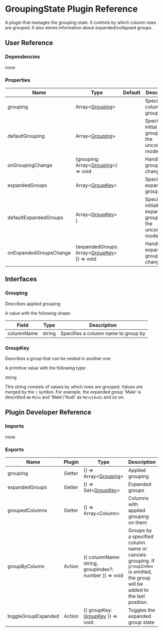 # GroupingState Plugin Reference

A plugin that manages the grouping state. It controls by which column rows are grouped. It also stores information about expanded/collapsed groups.

## User Reference

### Dependencies

none

### Properties

Name | Type | Default | Description
-----|------|---------|------------
grouping | Array&lt;[Grouping](#grouping)&gt; | | Specifies columns to group by
defaultGrouping | Array&lt;[Grouping](#grouping)&gt; | | Specifies initial grouping for the uncontrolled mode
onGroupingChange | (grouping: Array&lt;[Grouping](#grouping)&gt;) => void | | Handles grouping changes
expandedGroups | Array&lt;[GroupKey](#group-key)&gt; | | Specifies expanded groups
defaultExpandedGroups | Array&lt;[GroupKey](#group-key)&gt; } | | Specifies initially expanded groups for the uncontrolled mode
onExpandedGroupsChange | (expandedGroups: Array&lt;[GroupKey](#group-key)&gt; }) => void | | Handles expanded group changes

## Interfaces

### Grouping

Describes applied grouping

A value with the following shape:

Field | Type | Description
------|------|------------
columnName | string | Specifies a column name to group by

### <a name="group-key"></a>GroupKey

Describes a group that can be nested in another one

A primitive value with the following type:

string

This string consists of values by which rows are grouped. Values are merged by the `|` symbol. For example, the expanded group 'Male' is described as `Male` and 'Male'/'Audi' as `Male|Audi` and so on.

## Plugin Developer Reference

### Imports

none

### Exports

Name | Plugin | Type | Description
-----|--------|------|------------
grouping | Getter | () => Array&lt;[Grouping](#grouping)&gt; | Applied grouping
expandedGroups | Getter | () => Set&lt;[GroupKey](#group-key)&gt; | Expanded groups
groupedColumns | Getter | () => Array&lt;Column&gt; | Columns with applied grouping on them
groupByColumn | Action | ({ columnName: string, groupIndex?: number }) => void | Groups by a specified column name or cancels grouping. If `groupIndex` is omitted, the group will be added to the last position.
toggleGroupExpanded | Action | ({ groupKey: [GroupKey](#group-key) }) => void | Toggles the expanded group state
